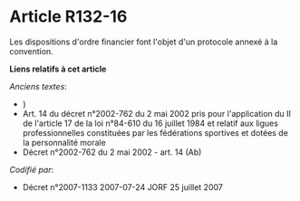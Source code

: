 # Article R132-16

Les dispositions d'ordre financier font l'objet d'un protocole annexé à la convention.

**Liens relatifs à cet article**

_Anciens textes_:

  - )
  - Art. 14 du décret n°2002-762 du 2 mai 2002 pris pour l'application du II de l'article 17 de la loi n°84-610 du 16 juillet 1984 et relatif aux ligues professionnelles constituées par les fédérations sportives et dotées de la personnalité morale
  - Décret n°2002-762 du 2 mai 2002 - art. 14 (Ab)

_Codifié par_:

  - Décret n°2007-1133 2007-07-24 JORF 25 juillet 2007

